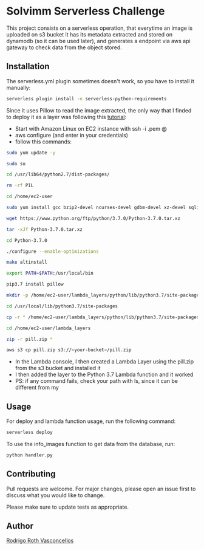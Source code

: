 # Solvimm Serverless Challenge

This project consists on a serverless operation, that everytime an image is uploaded on s3 bucket
it has its metadata extracted and stored on dynamodb (so it can be used later), and generates a
endpoint via aws api gateway to check data from the object stored.

## Installation

The serverless.yml plugin sometimes doesn't work, so you have to install it manually:

```bash
serverless plugin install -n serverless-python-requirements
```

Since it uses Pillow to read the image extracted, the only way that I finded to deploy it as a layer
was following this [tutorial](https://forums.aws.amazon.com/thread.jspa?threadID=309588):

- Start with Amazon Linux on EC2 instance with 
ssh -i <your-pem-file>.pem <your-instance-user>@<your-instance-public-dns>
- aws configure (and enter in your credentials)
- follow this commands:
```bash
sudo yum update -y
```
```bash
sudo su
```
```bash
cd /usr/lib64/python2.7/dist-packages/
```
```bash
rm -rf PIL
```
```bash
cd /home/ec2-user
```
```bash
sudo yum install gcc bzip2-devel ncurses-devel gdbm-devel xz-devel sqlite-devel openssl-devel tk-devel uuid-devel readline-devel zlib-devel libffi-devel
```
```bash
wget https://www.python.org/ftp/python/3.7.0/Python-3.7.0.tar.xz
```
```bash
tar -xJf Python-3.7.0.tar.xz
```
```bash
cd Python-3.7.0
```
```bash
./configure --enable-optimizations
```
```bash
make altinstall
```
```bash
export PATH=$PATH:/usr/local/bin
```
```bash
pip3.7 install pillow
```
```bash
mkdir -p /home/ec2-user/lambda_layers/python/lib/python3.7/site-packages
```
```bash
cd /usr/local/lib/python3.7/site-packages
```
```bash
cp -r * /home/ec2-user/lambda_layers/python/lib/python3.7/site-packages/
```
```bash
cd /home/ec2-user/lambda_layers
```
```bash
zip -r pill.zip *
```
```bash
aws s3 cp pill.zip s3://<your-bucket>/pill.zip
```
- In the Lambda console, I then created a Lambda Layer using the pill.zip from the s3 bucket and installed it
- I then added the layer to the Python 3.7 Lambda function and it worked
- PS: if any command fails, check your path with ls, since it can be different from my


## Usage

For deploy and lambda function usage, run the following command:

```bash
serverless deploy
```

To use the info_images function to get data from the database, run:

```bash
python handler.py 
```

## Contributing
Pull requests are welcome. For major changes, please open an issue first to discuss what you would like to change.

Please make sure to update tests as appropriate.

## Author

[Rodrigo Roth Vasconcellos](https://www.linkedin.com/in/rodrigo-roth-vasconcellos-815377106/)

